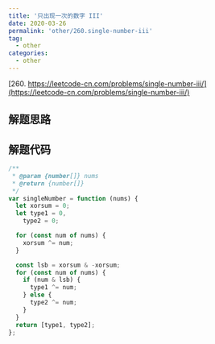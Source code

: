 ```yaml
---
title: '只出现一次的数字 III'
date: 2020-03-26
permalink: 'other/260.single-number-iii'
tag:
  - other
categories:
  - other
---
```


[260. https://leetcode-cn.com/problems/single-number-iii/](https://leetcode-cn.com/problems/single-number-iii/)

## 解题思路

## 解题代码

```js
/**
 * @param {number[]} nums
 * @return {number[]}
 */
var singleNumber = function (nums) {
  let xorsum = 0;
  let type1 = 0,
    type2 = 0;

  for (const num of nums) {
    xorsum ^= num;
  }

  const lsb = xorsum & -xorsum;
  for (const num of nums) {
    if (num & lsb) {
      type1 ^= num;
    } else {
      type2 ^= num;
    }
  }
  return [type1, type2];
};
```
